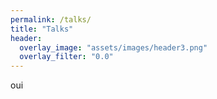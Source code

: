 ```yaml
---
permalink: /talks/
title: "Talks"
header:
  overlay_image: "assets/images/header3.png"
  overlay_filter: "0.0"
---
```



oui

